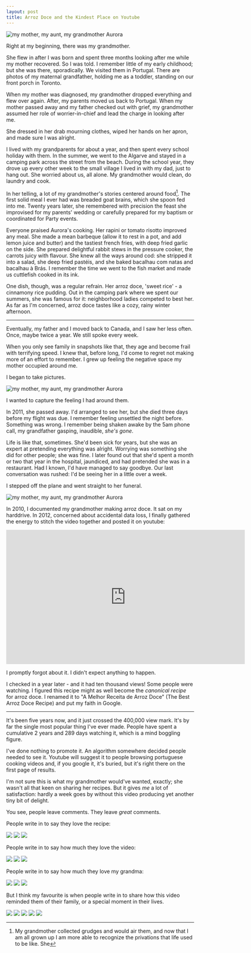 ```yaml
---
layout: post
title: Arroz Doce and the Kindest Place on Youtube
---
```


<!--<h3>Saying goodbye to my grandmother; rice pudding and the kindest place on youtube</h3>-->
<img src="/img/auroraeasmeninas2.jpg" title="my mother, my aunt, my grandmother Aurora" />

Right at my beginning, there was my grandmother. 

She flew in after I was born and spent three months looking after me while my mother recovered. So I was told. I remember little of my early childhood; but she was there, sporadically. We visited them in Portugal. There are photos of my maternal grandfather, holding me as a toddler, standing on our front porch in Toronto.

When my mother was diagnosed, my grandmother dropped everything and flew over again. After, my parents moved us back to Portugal. When my mother passed away and my father checked out with grief, my grandmother assumed her role of worrier-in-chief and lead the charge in looking after me. 

She dressed in her drab mourning clothes, wiped her hands on her apron, and made sure I was alright. 

I lived with my grandparents for about a year, and then spent every school holiday with them. In the summer, we went to the Algarve and stayed in a camping park across the street from the beach. During the school year, they drove up every other week to the small village I lived in with my dad, just to hang out. She worried about us, all alone. My grandmother would clean, do laundry and cook.

In her telling, a lot of my grandmother's stories centered around food[^aurorafood]. The first solid meal I ever had was breaded goat brains, which she spoon fed into me. Twenty years later, she remembered with precision the feast she improvised for my parents' wedding or carefully prepared for my baptism or coordinated for Party events.

Everyone praised Aurora's cooking. Her rapini or tomato risotto improved any meal. She made a mean barbeque (allow it to rest in a pot, and add lemon juice and butter) and the tastiest french fries, with deep fried garlic on the side. She prepared delightful rabbit stews in the pressure cooker, the carrots juicy with flavour. She knew all the ways around cod: she stripped it into a salad, she deep fried pastéis, and she baked bacalhau com natas and bacalhau à Brás. I remember the time we went to the fish market and made us cuttlefish cooked in its ink.

One dish, though, was a regular refrain. Her arroz doce, 'sweet rice' - a cinnamony rice pudding. Out in the camping park where we spent our summers, she was famous for it: neighborhood ladies competed to best her. As far as I'm concerned, arroz doce tastes like a cozy, rainy winter afternoon. 


<!---
---
<img src="/img/aurora3.jpg" title="my mother, my aunt, my grandmother Aurora" />

---
-->

---

Eventually, my father and I moved back to Canada, and I saw her less often. Once, maybe twice a year. We still spoke every week.

When you only see family in snapshots like that, they age and become frail with terrifying speed. I knew that, before long, I'd come to regret not making more of an effort to remember. I grew up feeling the negative space my mother occupied around me. 

I began to take pictures.

<img src="/img/aurora.jpg" title="my mother, my aunt, my grandmother Aurora" />

I wanted to capture the feeling I had around them. 

In 2011, she passed away. I'd arranged to see her, but she died three days before my flight was due. I remember feeling unsettled the night before. Something was wrong. I remember being shaken awake by the 5am phone call, my grandfather gasping, inaudible, _she's gone_. 

Life is like that, sometimes. She'd been sick for years, but she was an expert at pretending everything was alright. Worrying was something she did for other people; she was fine. I later found out that she'd spent a month or two that year in the hospital, jaundiced, and had pretended she was in a restaurant. Had I known, I'd have managed to say goodbye. Our last conversation was rushed: I'd be seeing her in a little over a week. 

I stepped off the plane and went straight to her funeral.

<img src="/img/aurora.funeral.jpg" title="my mother, my aunt, my grandmother Aurora" />

In 2010, I documented my grandmother making arroz doce. It sat on my harddrive. In 2012, concerned about accidental data loss, I finally gathered the energy to stitch the video together and posted it on youtube:

<iframe width="640" height="360" src="https://www.youtube.com/embed/KTaheuNBvOM?rel=0" frameborder="0" allowfullscreen></iframe>

I promptly forgot about it. I didn't expect anything to happen. 

I checked in a year later - and it had ten thousand views! Some people were watching. I figured this recipe might as well become the _canonical recipe_ for arroz doce. I renamed it to "A Melhor Receita de Arroz Doce" (The Best Arroz Doce Recipe) and put my faith in Google.

---

It's been five years now, and it just crossed the 400,000 view mark. It's by far the single most popular thing I've ever made. People have spent a cumulative 2 years and 289 days watching it, which is a mind boggling figure.

I've done nothing to promote it. An algorithm somewhere decided people needed to see it. Youtube will suggest it to people browsing portuguese cooking videos and, if you google it, it's buried, but it's right there on the first page of results. 

I'm not sure this is what my grandmother would've wanted, exactly; she wasn't all that keen on sharing her recipes. But it gives _me_ a lot of satisfaction: hardly a week goes by without this video producing yet another tiny bit of delight.

You see, people leave comments. They leave _great_ comments.

People write in to say they love the recipe:


<img src='/img/arrozdoce.comment02.png'/>
<!--<img src='/img/arrozdoce.comment03.png'/>-->
<img src='/img/arrozdoce.comment12.png'/>
<img src='/img/arrozdoce.comment14.png'/>

People write in to say how much they love the video:


<img src='/img/arrozdoce.comment01.png'/>
<img src='/img/arrozdoce.comment07.png'/>
<img src='/img/arrozdoce.comment19.png'/>

People write in to say how much they love my grandma:


<img src='/img/arrozdoce.comment04.png'/>
<!--<img src='/img/arrozdoce.comment10.png'/>-->
<img src='/img/arrozdoce.comment11.png'/>
<!--<img src='/img/arrozdoce.comment13.png'/>-->
<img src='/img/arrozdoce.comment20.png'/>


But I think my favourite is when people write in to share how this video reminded them of their family, or a special moment in their lives.


<img src='/img/arrozdoce.comment08.png'/>
<img src='/img/arrozdoce.comment09.png'/>
<img src='/img/arrozdoce.comment15.png'/>
<img src='/img/arrozdoce.comment17.png'/>
<img src='/img/arrozdoce.comment22.png'/>

[^aurorafood]: My grandmother collected grudges and would air them, and now that I am all grown up I am more able to recognize the privations that life used to be like. She 
